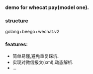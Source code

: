 ### demo for whecat pay(model one).

### structure

golang+beego+wechat.v2

### features:

- 简单易懂,避免重复踩坑.
- 实现对微信报文(xml),动态解析.
- ...